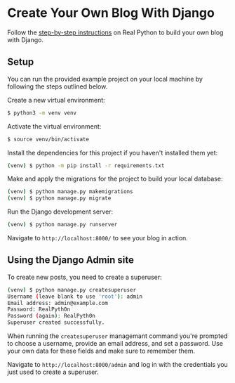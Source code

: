 # Create Your Own Blog With Django

Follow the [step-by-step instructions](https://realpython.com/get-started-with-django-1/) on Real Python to build your own blog with Django.

## Setup

You can run the provided example project on your local machine by following the steps outlined below.

Create a new virtual environment:

```bash
$ python3 -m venv venv
```

Activate the virtual environment:

```bash
$ source venv/bin/activate
```

Install the dependencies for this project if you haven't installed them yet:

```bash
(venv) $ python -m pip install -r requirements.txt
```

Make and apply the migrations for the project to build your local database:

```bash
(venv) $ python manage.py makemigrations
(venv) $ python manage.py migrate
```

Run the Django development server:

```bash
(venv) $ python manage.py runserver
```

Navigate to `http://localhost:8000/` to see your blog in action.

## Using the Django Admin site

To create new posts, you need to create a superuser:

```bash
(venv) $ python manage.py createsuperuser
Username (leave blank to use 'root'): admin
Email address: admin@example.com
Password: RealPyth0n
Password (again): RealPyth0n
Superuser created successfully.
```

When running the `createsuperuser` managemant command you're prompted to choose a username, provide an email address, and set a password. Use your own data for these fields and make sure to remember them.

Navigate to `http://localhost:8000/admin` and log in with the credentials you just used to create a superuser. 
